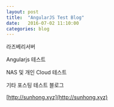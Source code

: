 ```yaml
---
layout: post
title:  "AngularJS Test Blog"
date:   2016-07-02 11:10:00
categories: blog
---
```


라즈베리서버

Angularjs 테스트

NAS 및 개인 Cloud 테스트

기타 포스팅 테스트 블로그

[http://sunhong.xyz](http://sunhong.xyz)
